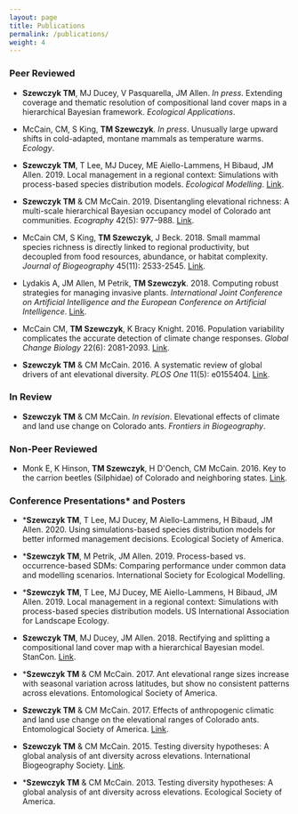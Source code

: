```yaml
---
layout: page
title: Publications
permalink: /publications/
weight: 4
---
```


### Peer Reviewed

- **Szewczyk TM**, MJ Ducey, V Pasquarella, JM Allen. *In press*. Extending coverage and thematic resolution of compositional land cover maps in a hierarchical Bayesian framework. *Ecological Applications*.  

- McCain, CM, S King, **TM Szewczyk**. *In press*. Unusually large upward shifts in cold-adapted, montane mammals as temperature warms. *Ecology*.

- **Szewczyk TM**, T Lee, MJ Ducey, ME Aiello-Lammens, H Bibaud, JM Allen. 2019. Local management in a regional context: Simulations with process-based species distribution models. *Ecological Modelling*. [Link](https://doi.org/10.1016/j.ecolmodel.2019.108827).

- **Szewczyk TM** & CM McCain. 2019. Disentangling elevational richness: A multi-scale hierarchical Bayesian occupancy model of Colorado ant communities. *Ecography* 42(5): 977–988. [Link](https://doi.org/10.1111/ecog.04115).

- McCain CM, S King, **TM Szewczyk**, J Beck. 2018. Small mammal species richness is directly linked to regional productivity, but decoupled from food resources, abundance, or habitat complexity. *Journal of Biogeography* 45(11): 2533-2545. [Link](http://dx.doi.org/10.1111/jbi.13432).

- Lydakis A, JM Allen, M Petrik, **TM Szewczyk**. 2018. Computing robust strategies for managing invasive plants. *International Joint Conference on Artificial Intelligence and the European Conference on Artificial Intelligence*. [Link](https://www.researchgate.net/publication/326000204_Computing_Robust_Strategies_for_Managing_Invasive_Plants).

- McCain CM, **TM Szewczyk**, K Bracy Knight. 2016. Population variability complicates the accurate detection of climate change responses. *Global Change Biology* 22(6): 2081-2093. [Link](https://doi.org/10.1111/gcb.13211).

- **Szewczyk TM** & CM McCain. 2016. A systematic review of global drivers of ant elevational diversity. *PLOS One* 11(5): e0155404. [Link](https://doi.org/10.1371/journal.pone.0155404).



### In Review  

- **Szewczyk TM** & CM McCain. *In revision*. Elevational effects of climate and land use change on Colorado ants. *Frontiers in Biogeography*.





### Non-Peer Reviewed

- Monk E, K Hinson, **TM Szewczyk**, H D'Oench, CM McCain. 2016. Key to the carrion beetles (Silphidae) of Colorado and neighboring states. [Link](https://www.researchgate.net/publication/325723065_Key_to_the_carrion_beetles_Silphidae_of_Colorado_and_neighboring_states).


### Conference Presentations* and Posters

- \***Szewczyk TM**, T Lee, MJ Ducey, M Aiello-Lammens, H Bibaud, JM Allen. 2020. Using simulations-based species distribution models for better informed management decisions. Ecological Society of America.

- \***Szewczyk TM**, M Petrik, JM Allen. 2019. Process-based vs. occurrence-based SDMs: Comparing performance under common data and modelling scenarios. International Society for Ecological Modelling.

- \***Szewczyk TM**, T Lee, MJ Ducey, ME Aiello-Lammens, H Bibaud, JM Allen. 2019. Local management in a regional context: Simulations with process-based species distribution models. US International Association for Landscape Ecology.

- **Szewczyk TM**, MJ Ducey, JM Allen. 2018. Rectifying and splitting a compositional land cover map with a hierarchical Bayesian model. StanCon. [Link](https://www.researchgate.net/publication/325721869_Rectifying_and_splitting_a_compositional_land_cover_map_with_a_hierarchical_Bayesian_model).

- \***Szewczyk TM** & CM McCain. 2017. Ant elevational range sizes increase with seasonal variation across latitudes, but show no consistent patterns across elevations. Entomological Society of America. 

- **Szewczyk TM** & CM McCain. 2017. Effects of anthropogenic climatic and land use change on the elevational ranges of Colorado ants. Entomological Society of America. [Link](https://www.researchgate.net/publication/325721792_Effects_of_anthropogenic_climate_and_land_use_change_on_the_elevational_ranges_of_Colorado_ants).

- **Szewczyk TM** & CM McCain. 2015. Testing diversity hypotheses: A global analysis of ant diversity across elevations. International Biogeography Society. [Link](https://www.researchgate.net/publication/267289781_Testing_diversity_hypotheses_A_global_analysis_of_ant_diversity_across_elevations).

- \***Szewczyk TM** & CM McCain. 2013. Testing diversity hypotheses: A global analysis of ant diversity across elevations. Ecological Society of America.
